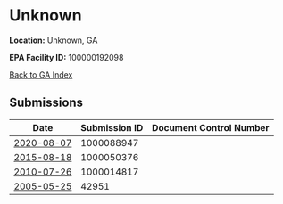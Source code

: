 # Unknown

**Location:** Unknown, GA

**EPA Facility ID:** 100000192098

[Back to GA Index](../../index.md)

## Submissions

| Date | Submission ID | Document Control Number |
|------|--------------|-------------------------|
| [2020-08-07](submissions/1000088947.md) | 1000088947 |  |
| [2015-08-18](submissions/1000050376.md) | 1000050376 |  |
| [2010-07-26](submissions/1000014817.md) | 1000014817 |  |
| [2005-05-25](submissions/42951.md) | 42951 |  |
